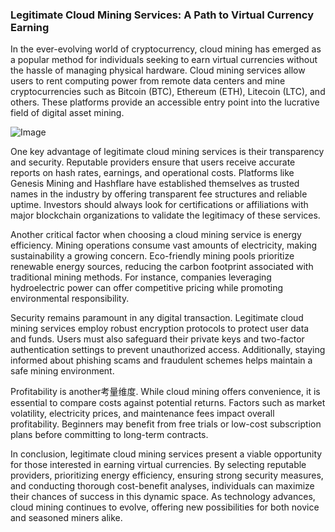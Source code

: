 ### Legitimate Cloud Mining Services: A Path to Virtual Currency Earning

In the ever-evolving world of cryptocurrency, cloud mining has emerged as a popular method for individuals seeking to earn virtual currencies without the hassle of managing physical hardware. Cloud mining services allow users to rent computing power from remote data centers and mine cryptocurrencies such as Bitcoin (BTC), Ethereum (ETH), Litecoin (LTC), and others. These platforms provide an accessible entry point into the lucrative field of digital asset mining.

![Image](https://github.com/user-attachments/assets/31692037-0104-4703-abd1-696b6a7dd41b)

One key advantage of legitimate cloud mining services is their transparency and security. Reputable providers ensure that users receive accurate reports on hash rates, earnings, and operational costs. Platforms like Genesis Mining and Hashflare have established themselves as trusted names in the industry by offering transparent fee structures and reliable uptime. Investors should always look for certifications or affiliations with major blockchain organizations to validate the legitimacy of these services.

Another critical factor when choosing a cloud mining service is energy efficiency. Mining operations consume vast amounts of electricity, making sustainability a growing concern. Eco-friendly mining pools prioritize renewable energy sources, reducing the carbon footprint associated with traditional mining methods. For instance, companies leveraging hydroelectric power can offer competitive pricing while promoting environmental responsibility.

Security remains paramount in any digital transaction. Legitimate cloud mining services employ robust encryption protocols to protect user data and funds. Users must also safeguard their private keys and two-factor authentication settings to prevent unauthorized access. Additionally, staying informed about phishing scams and fraudulent schemes helps maintain a safe mining environment.

Profitability is another考量维度. While cloud mining offers convenience, it is essential to compare costs against potential returns. Factors such as market volatility, electricity prices, and maintenance fees impact overall profitability. Beginners may benefit from free trials or low-cost subscription plans before committing to long-term contracts.

In conclusion, legitimate cloud mining services present a viable opportunity for those interested in earning virtual currencies. By selecting reputable providers, prioritizing energy efficiency, ensuring strong security measures, and conducting thorough cost-benefit analyses, individuals can maximize their chances of success in this dynamic space. As technology advances, cloud mining continues to evolve, offering new possibilities for both novice and seasoned miners alike.